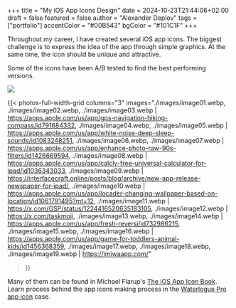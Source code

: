 +++
title = "My iOS App Icons Design"
date = 2024-10-23T21:44:06+02:00
draft = false
featured = false
author = "Alexander Deplov"
tags = ["portfolio"]
accentColor = "#00B543"
bgColor = "#101C1F"
+++

Throughout my career, I have created several iOS app icons. The biggest challenge is to express the idea of the app through simple graphics. At the same time, the icon should be unique and attractive.

Some of the icons have been A/B tested to find the best performing versions.

[![](./images/image0.webp)](https://apps.apple.com/us/app/locader-changing-wallpaper-based-on-location/id1061791495?mt=12)

<!-- In your .md file  -->
{{< photos-full-width-grid columns="3" 
images="./images/image01.webp, ./images/image02.webp, ./images/image03.webp | https://apps.apple.com/us/app/gps-navigation-hiking-compass/id791684332, ./images/image04.webp, ./images/image05.webp | https://apps.apple.com/us/app/white-noise-deep-sleep-sounds/id1083248251, ./images/image06.webp, ./images/image07.webp | https://apps.apple.com/us/app/enhance-photo-raw-90s-filters/id1426669594, ./images/image08.webp | https://apps.apple.com/us/app/calcly-free-universal-calculator-for-ipad/id1036343033, ./images/image09.webp | https://interfacecraft.online/posts/blog/archive/new-app-release-newspaper-for-ipad/, ./images/image10.webp | https://apps.apple.com/us/app/locader-changing-wallpaper-based-on-location/id1061791495?mt=12, ./images/image11.webp | https://x.com/GSP/status/1224416520635183105, ./images/image12.webp | https://x.com/taskmoji, ./images/image13.webp, ./images/image14.webp | https://apps.apple.com/us/app/fresh-reversi/id732986215, ./images/image15.webp, ./images/image16.webp | https://apps.apple.com/us/app/game-for-toddlers-animal-kids/id1456368359, ./images/image17.webp, ./images/image18.webp, ./images/image19.webp | https://imiwaapp.com/" 
>}}

Many of them can be found in Michael Flarup's [The iOS App Icon Book](https://x.com/flarup/status/1567433631626395649/video/1). Learn process behind the app icons making process in the [Waterlogue Pro app icon](https://interfacecraft.online/posts/blog/2024/waterlogue-pro-macos-app-icon-creation/) case. 
